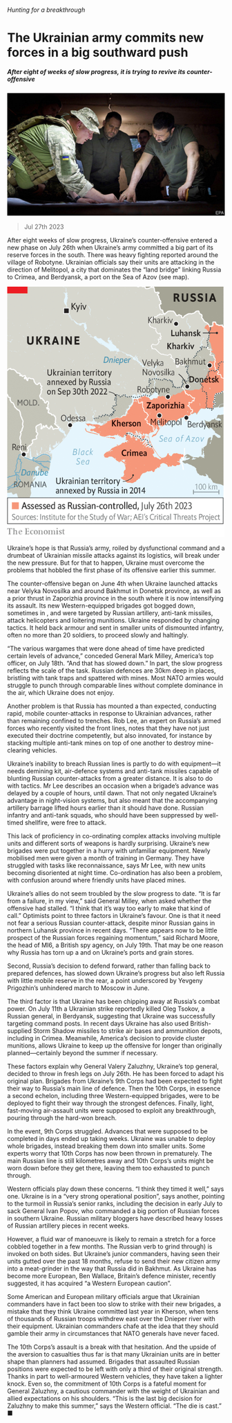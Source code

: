 ###### Hunting for a breakthrough

# The Ukrainian army commits new forces in a big southward push 

##### After eight of weeks of slow progress, it is trying to revive its counter-offensive 

![image](images/20230729_IRP504.jpg) 

> Jul 27th 2023 


After eight weeks of slow progress, Ukraine’s counter-offensive entered a new phase on July 26th when Ukraine’s army committed a big part of its reserve forces in the south. There was heavy fighting reported around the village of Robotyne. Ukrainian officials say their units are attacking in the direction of Melitopol, a city that dominates the “land bridge” linking Russia to Crimea, and Berdyansk, a port on the Sea of Azov (see map).

![image](images/20230729_IRM910.png) 


Ukraine’s hope is that Russia’s army, roiled by dysfunctional command and a drumbeat of Ukrainian missile attacks against its logistics, will break under the new pressure. But for that to happen, Ukraine must overcome the problems that hobbled the first phase of its offensive earlier this summer.

The counter-offensive began on June 4th when Ukraine launched attacks near Velyka Novosilka and around Bakhmut in Donetsk province, as well as a prior thrust in Zaporizhia province in the south where it is now intensifying its assault. Its new Western-equipped brigades got bogged down, sometimes in , and were targeted by Russian artillery, anti-tank missiles, attack helicopters and loitering munitions. Ukraine responded by changing tactics. It held back armour and sent in smaller units of dismounted infantry, often no more than 20 soldiers, to proceed slowly and haltingly.

“The various wargames that were done ahead of time have predicted certain levels of advance,” conceded General Mark Milley, America’s top officer, on July 18th. “And that has slowed down.” In part, the slow progress reflects the scale of the task. Russian defences are 30km deep in places, bristling with tank traps and spattered with mines. Most NATO armies would struggle to punch through comparable lines without complete dominance in the air, which Ukraine does not enjoy.

Another problem is that Russia has mounted a  than expected, conducting rapid, mobile counter-attacks in response to Ukrainian advances, rather than remaining confined to trenches. Rob Lee, an expert on Russia’s armed forces who recently visited the front lines, notes that they have not just executed their doctrine competently, but also innovated, for instance by stacking multiple anti-tank mines on top of one another to destroy mine-clearing vehicles. 

Ukraine’s inability to breach Russian lines is partly to do with equipment—it needs demining kit, air-defence systems and anti-tank missiles capable of blunting Russian counter-attacks from a greater distance. It is also to do with tactics. Mr Lee describes an occasion when a brigade’s advance was delayed by a couple of hours, until dawn. That not only negated Ukraine’s advantage in night-vision systems, but also meant that the accompanying artillery barrage lifted hours earlier than it should have done. Russian infantry and anti-tank squads, who should have been suppressed by well-timed shellfire, were free to attack.

This lack of proficiency in co-ordinating complex attacks involving multiple units and different sorts of weapons is hardly surprising. Ukraine’s new brigades were put together in a hurry with unfamiliar equipment. Newly mobilised men were given a month of training in Germany. They have struggled with tasks like reconnaissance, says Mr Lee, with new units becoming disoriented at night time. Co-ordination has also been a problem, with confusion around where friendly units have placed mines. 

Ukraine’s allies do not seem troubled by the slow progress to date. “It is far from a failure, in my view,” said General Milley, when asked whether the offensive had stalled. “I think that it’s way too early to make that kind of call.” Optimists point to three factors in Ukraine’s favour. One is that it need not fear a serious Russian counter-attack, despite minor Russian gains in northern Luhansk province in recent days. “There appears now to be little prospect of the Russian forces regaining momentum,” said Richard Moore, the head of MI6, a British spy agency, on July 19th. That may be one reason why Russia has torn up a  and  on Ukraine’s ports and grain stores.

Second, Russia’s decision to defend forward, rather than falling back to prepared defences, has slowed down Ukraine’s progress but also left Russia with little mobile reserve in the rear, a point underscored by Yevgeny Prigozhin’s unhindered march to Moscow in June.

The third factor is that Ukraine has been chipping away at Russia’s combat power. On July 11th a Ukrainian strike reportedly killed Oleg Tsokov, a Russian general, in Berdyansk, suggesting that Ukraine was successfully targeting command posts. In recent days Ukraine has also used British-supplied Storm Shadow missiles to strike air bases and ammunition depots, including in Crimea. Meanwhile, America’s decision to provide cluster munitions, allows Ukraine to keep up the offensive for longer than originally planned—certainly beyond the summer if necessary.

These factors explain why General Valery Zaluzhny, Ukraine’s top general, decided to throw in fresh legs on July 26th. He has been forced to adapt his original plan. Brigades from Ukraine’s 9th Corps had been expected to fight their way to Russia’s main line of defence. Then the 10th Corps, in essence a second echelon, including three Western-equipped brigades, were to be deployed to fight their way through the strongest defences. Finally, light, fast-moving air-assault units were supposed to exploit any breakthrough, pouring through the hard-won breach. 

In the event, 9th Corps struggled. Advances that were supposed to be completed in days ended up taking weeks. Ukraine was unable to deploy whole brigades, instead breaking them down into smaller units. Some experts worry that 10th Corps has now been thrown in prematurely. The main Russian line is still kilometres away and 10th Corps’s units might be worn down before they get there, leaving them too exhausted to punch through.

Western officials play down these concerns. “I think they timed it well,” says one. Ukraine is in a “very strong operational position”, says another, pointing to the turmoil in Russia’s senior ranks, including the decision in early July to sack General Ivan Popov, who commanded a big portion of Russian forces in southern Ukraine. Russian military bloggers have described heavy losses of Russian artillery pieces in recent weeks. 

However, a fluid war of manoeuvre is likely to remain a stretch for a force cobbled together in a few months. The Russian verb to grind through) is invoked on both sides. But Ukraine’s junior commanders, having seen their units gutted over the past 18 months, refuse to send their new citizen army into a meat-grinder in the way that Russia did in Bakhmut. As Ukraine has become more European, Ben Wallace, Britain’s defence minister, recently suggested, it has acquired “a Western European caution”.

Some American and European military officials argue that Ukrainian commanders have in fact been too slow to strike with their new brigades, a mistake that they think Ukraine committed last year in Kherson, when tens of thousands of Russian troops withdrew east over the Dnieper river with their equipment. Ukrainian commanders chafe at the idea that they should gamble their army in circumstances that NATO generals have never faced. 

The 10th Corps’s assault is a break with that hesitation. And the upside of the aversion to casualties thus far is that many Ukrainian units are in better shape than planners had assumed. Brigades that assaulted Russian positions were expected to be left with only a third of their original strength. Thanks in part to well-armoured Western vehicles, they have taken a lighter knock. Even so, the commitment of 10th Corps is a fateful moment for General Zaluzhny, a cautious commander with the weight of Ukrainian and allied expectations on his shoulders. “This is the last big decision for Zaluzhny to make this summer,” says the Western official. “The die is cast.” ■


